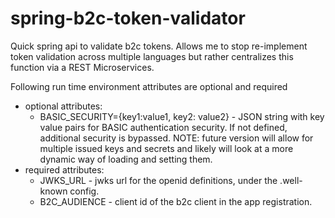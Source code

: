 # spring-b2c-token-validator
Quick spring api to validate b2c tokens.  Allows me to stop re-implement token validation across multiple languages but rather centralizes this function via a REST Microservices.


Following run time environment attributes are optional and required
* optional attributes:
  * BASIC_SECURITY={key1:value1, key2: value2} - JSON string with key value pairs for BASIC authentication security.  If not defined, additional security is bypassed.
NOTE: future version will allow for multiple issued keys and secrets and likely will look at a more dynamic way of loading and setting them.
* required attributes:
  * JWKS_URL - jwks url for the openid definitions, under the .well-known config.
  * B2C_AUDIENCE - client id of the b2c client in the app registration.
